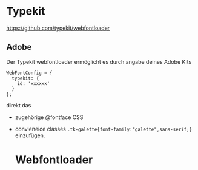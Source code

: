 # Typekit

https://github.com/typekit/webfontloader

## Adobe 


Der Typekit webfontloader ermöglicht es
durch angabe deines Adobe Kits

    WebFontConfig = {
      typekit: {
        id: 'xxxxxx'
      }
    };

direkt das 
 - zugehörige  @fontface CSS
 - convieneice classes `.tk-galette{font-family:"galette",sans-serif;}`
einzufügen.

 
    <!DOCTYPE html>
    <html lang="en">
      <head>
        <meta charset="UTF-8" />
        <meta http-equiv="X-UA-Compatible" content="IE=edge" />
        <meta name="viewport" content="width=device-width, initial-scale=1.0" />
        <title>Document</title>
      </head>
      <body>
        <h1>Webfontloader</h1>
        <script src="https://ajax.googleapis.com/ajax/libs/webfont/1.6.26/webfont.js"></script>
        <script>
          WebFontConfig = {
            typekit: {
              id: "ndz7jwu",
            },
          };
    
          WebFont.load({
            google: {
              families: ["Droid Sans", "Droid Serif"],
            },
            typekit: {
              id: "ndz7jwu",
            },
          });
        </script>
      </body>
    </html>

.

    <style type="text/css">@font-face{font-family:galette;src:url(https://use.typekit.net/af/ce5ad6/00000000000000003b9afbd6/27/l?primer=7cdcb44be4a7db8877ffa5c0007b8dd865b3bbc383831fe2ea177f62257a9191&fvd=n7&v=3) format("woff2"),url(https://use.typekit.net/af/ce5ad6/00000000000000003b9afbd6/27/d?primer=7cdcb44be4a7db8877ffa5c0007b8dd865b3bbc383831fe2ea177f62257a9191&fvd=n7&v=3) format("woff"),url(https://use.typekit.net/af/ce5ad6/00000000000000003b9afbd6/27/a?primer=7cdcb44be4a7db8877ffa5c0007b8dd865b3bbc383831fe2ea177f62257a9191&fvd=n7&v=3) format("opentype");font-weight:700;font-style:normal;font-display:auto;}@font-face{font-family:galette;src:url(https://use.typekit.net/af/b972f8/00000000000000003b9afbd2/27/l?primer=7cdcb44be4a7db8877ffa5c0007b8dd865b3bbc383831fe2ea177f62257a9191&fvd=n3&v=3) format("woff2"),url(https://use.typekit.net/af/b972f8/00000000000000003b9afbd2/27/d?primer=7cdcb44be4a7db8877ffa5c0007b8dd865b3bbc383831fe2ea177f62257a9191&fvd=n3&v=3) format("woff"),url(https://use.typekit.net/af/b972f8/00000000000000003b9afbd2/27/a?primer=7cdcb44be4a7db8877ffa5c0007b8dd865b3bbc383831fe2ea177f62257a9191&fvd=n3&v=3) format("opentype");font-weight:300;font-style:normal;font-display:auto;}@font-face{font-family:bebas-neue-pro;src:url(https://use.typekit.net/af/be956f/00000000000000003b9b423e/27/l?primer=7cdcb44be4a7db8877ffa5c0007b8dd865b3bbc383831fe2ea177f62257a9191&fvd=n6&v=3) format("woff2"),url(https://use.typekit.net/af/be956f/00000000000000003b9b423e/27/d?primer=7cdcb44be4a7db8877ffa5c0007b8dd865b3bbc383831fe2ea177f62257a9191&fvd=n6&v=3) format("woff"),url(https://use.typekit.net/af/be956f/00000000000000003b9b423e/27/a?primer=7cdcb44be4a7db8877ffa5c0007b8dd865b3bbc383831fe2ea177f62257a9191&fvd=n6&v=3) format("opentype");font-weight:600;font-style:normal;font-display:auto;}</style>



## Google

https://github.com/typekit/webfontloader#google

Auch für Google


    WebFontConfig = {
      google: {
        families: ['Droid Sans', 'Droid Serif:bold']
      }
    };

    WebFontConfig = {
      google: {
        families: ['Open Sans Condensed:300,700']
      }
    };